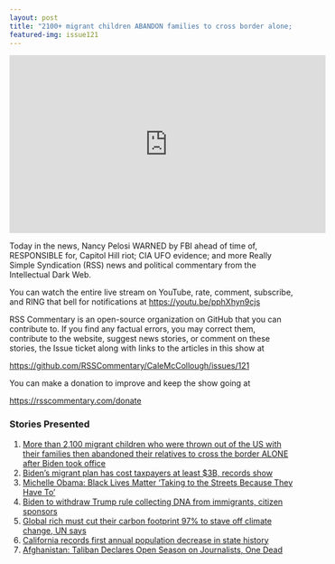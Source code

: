 ```yaml
---
layout: post
title: "2100+ migrant children ABANDON families to cross border alone; Michelle Obama STOKES racial tensions"
featured-img: issue121
---
```


<iframe width="560" height="315" src="https://www.youtube.com/embed/pphXhyn9cjs" frameborder="0" allow="accelerometer; autoplay; encrypted-media; gyroscope; picture-in-picture" allowfullscreen></iframe>

Today in the news, Nancy Pelosi WARNED by FBI ahead of time of, RESPONSIBLE for, Capitol Hill riot; CIA UFO evidence; and more Really Simple Syndication (RSS) news and political commentary from the Intellectual Dark Web.

You can watch the entire live stream on YouTube, rate, comment, subscribe, and RING that bell for notifications at https://youtu.be/pphXhyn9cjs

RSS Commentary is an open-source organization on GitHub that you can contribute to. If you find any factual errors, you may correct them, contribute to the website, suggest news stories, or comment on these stories, the Issue ticket along with links to the articles in this show at 

https://github.com/RSSCommentary/CaleMcCollough/issues/121

You can make a donation to improve and keep the show going at

https://rsscommentary.com/donate

### Stories Presented

1. [More than 2,100 migrant children who were thrown out of the US with their families then abandoned their relatives to cross the border ALONE after Biden took office](https://www.dailymail.co.uk/news/article-9555531/More-2-100-migrant-children-abandoned-relatives-cross-border-Biden-took-office.html?ns_mchannel=rss&ns_campaign=1490&ito=1490)
1. [Biden’s migrant plan has cost taxpayers at least $3B, records show](https://nypost.com/2021/05/07/bidens-migrant-plan-has-cost-taxpayers-at-least-3b-records/)
1. [Michelle Obama: Black Lives Matter ‘Taking to the Streets Because They Have To’](https://www.breitbart.com/clips/2021/05/07/michelle-obama-black-lives-matter-taking-to-the-streets-because-they-have-to/)
1. [Biden to withdraw Trump rule collecting DNA from immigrants, citizen sponsors](https://thehill.com/policy/national-security/552289-biden-to-withdraw-trump-rule-collecting-dna-from-immigrants-citizen)
1. [Global rich must cut their carbon footprint 97% to stave off climate change, UN says](https://www.cbsnews.com/news/carbon-footprint-wealthy-people-97-percent-cut-un/)
1. [California records first annual population decrease in state history](https://thehill.com/homenews/state-watch/552369-california-records-first-annual-population-decrease-in-state-history)
1. [Afghanistan: Taliban Declares Open Season on Journalists, One Dead](https://www.breitbart.com/asia/2021/05/07/afghanistan-taliban-declares-open-season-on-journalists-one-dead/)
